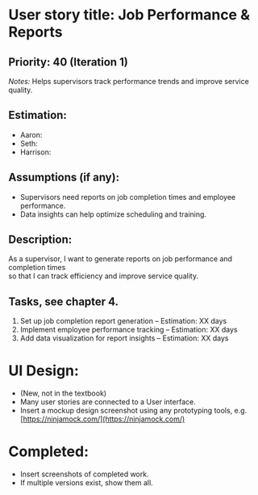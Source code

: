 # User story title: Job Performance & Reports  

## Priority: 40 (Iteration 1)  
*Notes:* Helps supervisors track performance trends and improve service quality.  

## Estimation:  
* Aaron:  
* Seth:  
* Harrison:  

## Assumptions (if any):  
* Supervisors need reports on job completion times and employee performance.  
* Data insights can help optimize scheduling and training.  

## Description:  
As a supervisor, I want to generate reports on job performance and completion times  
so that I can track efficiency and improve service quality.  

## Tasks, see chapter 4.  
1. Set up job completion report generation – Estimation: XX days  
2. Implement employee performance tracking – Estimation: XX days  
3. Add data visualization for report insights – Estimation: XX days  

# UI Design:
* (New, not in the textbook) 
* Many user stories are connected to a User interface.
* Insert a mockup design screenshot using any prototyping tools, e.g. [https://ninjamock.com/](https://ninjamock.com/)  

# Completed:  
* Insert screenshots of completed work.  
* If multiple versions exist, show them all.  
